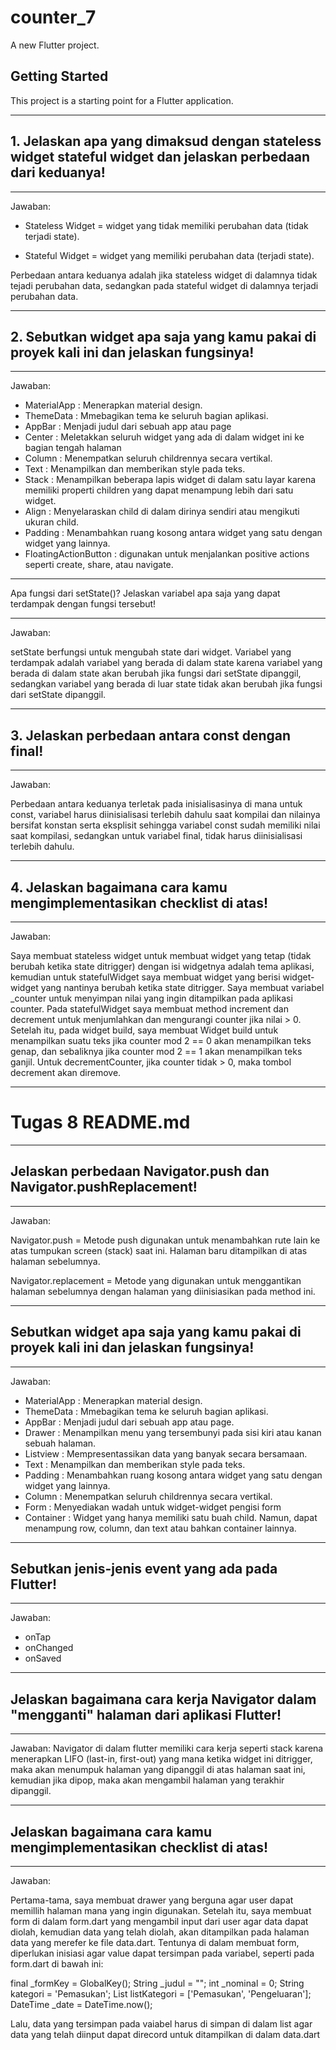 # counter_7

A new Flutter project.

## Getting Started

This project is a starting point for a Flutter application.

-------------------------------
## 1. Jelaskan apa yang dimaksud dengan stateless widget stateful widget dan jelaskan perbedaan dari keduanya!
-------------------------------
Jawaban:

- Stateless Widget = widget yang tidak memiliki perubahan data (tidak terjadi state).

- Stateful Widget = widget yang memiliki perubahan data (terjadi state).

Perbedaan antara keduanya adalah jika stateless widget di dalamnya tidak tejadi perubahan data, sedangkan pada stateful widget di dalamnya terjadi perubahan data.


-------------------------------
## 2.  Sebutkan widget apa saja yang kamu pakai di proyek kali ini dan jelaskan fungsinya!
-------------------------------
Jawaban:

- MaterialApp : Menerapkan material design.
- ThemeData : Mmebagikan tema ke seluruh bagian aplikasi.
- AppBar : Menjadi judul dari sebuah app atau page 
- Center : Meletakkan seluruh widget yang ada di dalam widget ini ke bagian tengah halaman
- Column : Menempatkan seluruh childrennya secara vertikal.
- Text : Menampilkan dan memberikan style pada teks.
- Stack : Menampilkan beberapa lapis widget di dalam satu layar karena memiliki properti children yang dapat menampung lebih dari satu widget.
- Align : Menyelaraskan child di dalam dirinya sendiri atau mengikuti ukuran child.
- Padding : Menambahkan ruang kosong antara widget yang satu dengan widget yang lainnya.
- FloatingActionButton : digunakan untuk menjalankan positive actions seperti create, share, atau navigate. 

-------------------------------
Apa fungsi dari setState()? Jelaskan variabel apa saja yang dapat terdampak dengan fungsi tersebut!

-------------------------------
Jawaban:

setState berfungsi untuk mengubah state dari widget. Variabel yang terdampak adalah variabel yang berada di dalam state karena variabel yang berada di dalam state akan berubah jika fungsi dari setState dipanggil, sedangkan variabel yang berada di luar state tidak akan berubah jika fungsi dari setState dipanggil.

-------------------------------
## 3.  Jelaskan perbedaan antara const dengan final!

-------------------------------
Jawaban:

Perbedaan antara keduanya terletak pada inisialisasinya di mana untuk const, variabel harus diinisialisasi terlebih dahulu saat kompilai dan nilainya bersifat konstan serta eksplisit sehingga variabel const sudah memiliki nilai saat kompilasi, sedangkan untuk variabel final, tidak harus diinisialisasi terlebih dahulu.

-------------------------------
## 4. Jelaskan bagaimana cara kamu mengimplementasikan checklist di atas!

-------------------------------
Jawaban:

Saya membuat stateless widget untuk membuat widget yang tetap (tidak berubah ketika state ditrigger) dengan isi widgetnya adalah tema aplikasi, kemudian untuk statefulWidget saya membuat widget yang berisi widget-widget yang nantinya berubah ketika state ditrigger. Saya membuat variabel _counter untuk menyimpan nilai yang ingin ditampilkan pada aplikasi counter. Pada statefulWidget saya membuat method increment dan decrement untuk menjumlahkan dan mengurangi counter jika nilai > 0. Setelah itu, pada widget build, saya membuat Widget build untuk menampilkan suatu teks jika counter mod 2 == 0 akan menampilkan teks genap, dan sebaliknya jika counter mod 2 == 1 akan menampilkan teks ganjil. Untuk decrementCounter, jika counter tidak > 0, maka tombol decrement akan diremove.

---------------------------------

# Tugas 8 README.md

---------------------------------
##  Jelaskan perbedaan Navigator.push dan Navigator.pushReplacement!

---------------------------------
Jawaban:

Navigator.push = Metode push digunakan untuk menambahkan rute lain ke atas tumpukan screen (stack) saat ini. Halaman baru ditampilkan di atas halaman sebelumnya.

Navigator.replacement = Metode yang digunakan untuk menggantikan halaman sebelumnya dengan halaman yang diinisiasikan pada method ini.

-----------------------------------
## Sebutkan widget apa saja yang kamu pakai di proyek kali ini dan jelaskan fungsinya!

-----------------------------------
Jawaban:

- MaterialApp : Menerapkan material design.
- ThemeData : Mmebagikan tema ke seluruh bagian aplikasi.
- AppBar : Menjadi judul dari sebuah app atau page. 
- Drawer : Menampilkan menu yang tersembunyi pada sisi kiri atau kanan sebuah halaman.
- Listview : Mempresentassikan data yang banyak secara bersamaan.
- Text : Menampilkan dan memberikan style pada teks.
- Padding : Menambahkan ruang kosong antara widget yang satu dengan widget yang lainnya.
- Column : Menempatkan seluruh childrennya secara vertikal.
- Form : Menyediakan wadah untuk widget-widget pengisi form
- Container : Widget yang hanya memiliki satu buah child. Namun, dapat menampung row, column, dan text atau bahkan container lainnya.


------------------------------------
## Sebutkan jenis-jenis event yang ada pada Flutter!

------------------------------------
Jawaban:

- onTap
- onChanged
- onSaved

------------------------------------
## Jelaskan bagaimana cara kerja Navigator dalam "mengganti" halaman dari aplikasi Flutter!

-------------------------------------
Jawaban:
Navigator di dalam flutter memiliki cara kerja seperti stack karena menerapkan LIFO (last-in, first-out) yang mana ketika widget ini ditrigger, maka akan menumpuk halaman yang dipanggil di atas halaman saat ini, kemudian jika dipop, maka akan mengambil halaman yang terakhir dipanggil. 

--------------------------------------
## Jelaskan bagaimana cara kamu mengimplementasikan checklist di atas!

--------------------------------------
Jawaban:

Pertama-tama, saya membuat drawer yang berguna agar user dapat memillih halaman mana yang ingin digunakan. Setelah itu, saya membuat form di dalam form.dart yang mengambil input dari user agar data dapat diolah, kemudian data yang telah diolah, akan ditampilkan pada halaman data yang merefer ke file data.dart. Tentunya di dalam membuat form, diperlukan inisiasi agar value dapat tersimpan pada variabel, seperti pada form.dart di bawah ini:

final _formKey = GlobalKey<FormState>();
String _judul = "";
int _nominal = 0;
String kategori = 'Pemasukan';
List<String> listKategori = ['Pemasukan', 'Pengeluaran'];
DateTime _date = DateTime.now();

Lalu, data yang tersimpan pada vaiabel harus di simpan di dalam list agar data yang telah diinput dapat direcord untuk ditampilkan di dalam data.dart

